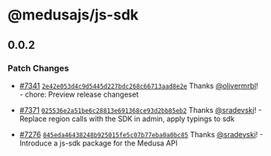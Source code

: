 # @medusajs/js-sdk

## 0.0.2

### Patch Changes

- [#7341](https://github.com/medusajs/medusa/pull/7341) [`2e42e053d4c9d5445d227bdc268c66713aad8e2e`](https://github.com/medusajs/medusa/commit/2e42e053d4c9d5445d227bdc268c66713aad8e2e) Thanks [@olivermrbl](https://github.com/olivermrbl)! - chore: Preview release changeset

- [#7371](https://github.com/medusajs/medusa/pull/7371) [`025536e2a51be6c28813e691368ce93d2bb85eb2`](https://github.com/medusajs/medusa/commit/025536e2a51be6c28813e691368ce93d2bb85eb2) Thanks [@sradevski](https://github.com/sradevski)! - Replace region calls with the SDK in admin, apply typings to sdk

- [#7276](https://github.com/medusajs/medusa/pull/7276) [`845eda46438248b925015fe5c07b77eba0a0bc85`](https://github.com/medusajs/medusa/commit/845eda46438248b925015fe5c07b77eba0a0bc85) Thanks [@sradevski](https://github.com/sradevski)! - Introduce a js-sdk package for the Medusa API
